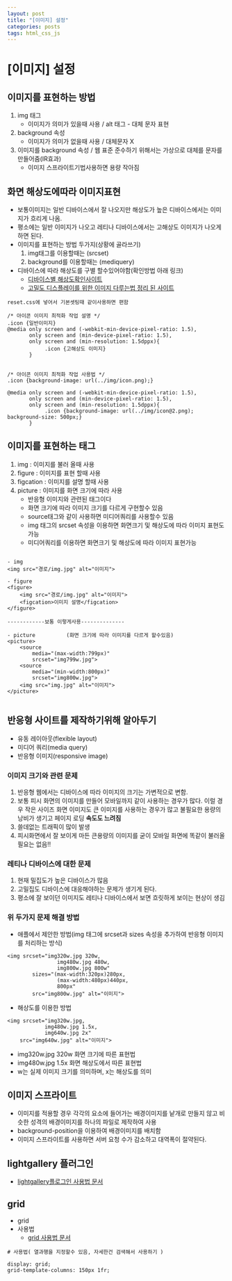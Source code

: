 ```yaml
---
layout: post
title: "[이미지] 설정"
categories: posts
tags: html_css_js
---
```


# [이미지] 설정

## 이미지를 표현하는 방법
1. img 태그
	- 이미지가 의미가 있을때 사용 / alt 태그 - 대체 문자 표현
2. background 속성
	- 이미지가 의미가 없을때 사용 / 대체문자 X
3. 이미지를 background 속성 / 웹 표준 준수하기 위해서는 가상으로 대체를 문자를 만들어줌(IR효과)
	- 이미지 스프라이트기법사용하면 용량 작아짐

## 화면 해상도에따라 이미지표현

- 보통이미지는 일반 디바이스에서 잘 나오지만 해상도가 높은 디바이스에서는 이미지가 흐리게 나옴.
- 평소에는 일반 이미지가 나오고 레티나 디바이스에서는 고해상도 이미지가 나오게 하면 된다.
- 이미지를 표현하는 방법 두가지(상황에 골라쓰기)
	1. img태그를 이용할때는 (srcset)
	2. background를 이용할때는 (mediquery)
- 디바이스에 따라 해상도를 구별 할수있어야함(확인방법 아래 링크)
	- [디바이스별 해상도확인사이트](https://webkit.org/demos/srcset/)
	- [고밀도 디스플레이를 위한 이미지 다루는법 정리 된 사이트](https://blog.hanlee.io/2018/high-density-display-and-images/)


```
reset.css에 넣어서 기본셋팅때 같이사용하면 편함

/* 아이콘 이미지 최적화 작업 설명 */
.icon {일반이미지}
@media only screen and (-webkit-min-device-pixel-ratio: 1.5),
       only screen and (min-device-pixel-ratio: 1.5),
       only screen and (min-resolution: 1.5dppx){
            .icon {고해상도 이미지}
       }
       
       
/* 아이콘 이미지 최적화 작업 사용법 */
.icon {background-image: url(../img/icon.png);}

@media only screen and (-webkit-min-device-pixel-ratio: 1.5),
       only screen and (min-device-pixel-ratio: 1.5),
       only screen and (min-resolution: 1.5dppx){
            .icon {background-image: url(../img/icon@2.png); background-size: 500px;}
       }
```

## 이미지를 표현하는 태그

1. img : 이미지를 불러 올때 사용
2. figure : 이미지를 표현 할때 사용
3. figcation : 이미지를 설명 할때 사용
4. picture : 이미지를 화면 크기에 따라 사용
	- 반응형 이미지와 관련된 태그이다
	- 화면 크기에 따라 이미지 크기를 다르게 구현할수 있음
	- source태그와 같이 사용하면 미디어쿼리를 사용할수 있음
	- img 태그의 srcset 속성을 이용하면 화면크기 및 해상도에 따라 이미지 표현도 가능
	- 미디어쿼리를 이용하면 화면크기 및 해상도에 따라 이미지 표현가능

```

- img
<img src="경로/img.jpg" alt="이미지">

- figure
<figure>
	<img src="경로/img.jpg" alt="이미지">
	<figcation>이미지 설명</figcation>
</figure>

------------보통 이렇게사용--------------

- picture          (화면 크기에 따라 이미지를 다르게 할수있음)
<picture>
	<source
		media="(max-width:799px)"
		srcset="img799w.jpg">
	<source
		media="(min-width:800px)"
		srcset="img800w.jpg">
	<img src="img.jpg" alt="이미지">
</picture>


```



## 반응형 사이트를 제작하기위해 알아두기
- 유동 레이아웃(flexible layout)
- 미디어 쿼리(media query)
- 반응형 이미지(responsive image)

### 이미지 크기와 관련 문제

1. 반응형 웹에서는 디바이스에 따라 이미지의 크기는 가변적으로 변함. 
2. 보통 피시 화면의 이미지를 만들어 모바일까지 같이 사용하는 경우가 많다. 이럴 경우 작은 사이즈 화면 이미지도 큰 이미지를 사용하는 경우가 많고 불필요한 용량의 낭비가 생기고 페이지 로딩 **속도도 느려짐**
3. 쓸데없는 트래픽이 많이 발생
4. 피시화면에서 잘 보이게 마든 큰용량의 이미지를 굳이 모바일 화면에 똑같이 불러올 필요는 없음!!

### 레티나 디바이스에 대한 문제

1. 현재 밀집도가 높은 디바이스가 많음
2. 고밀집도 디바이스에 대응해야하는 문제가 생기게 된다.
3. 평소에 잘 보이던 이미지도 레티나 디바이스에서 보면 흐릿하게 보이는 현상이 생김

### 위 두가지 문제 해결 방법

- 애플에서 제안한 방법(img 태그에 srcset과 sizes 속성을 추가하여 반응형 이미지를 처리하는 방식)

```
<img srcset="img320w.jpg 320w,
                img480w.jpg 480w,
                img800w.jpg 800w"
        sizes="(max-width:320px)280px,
                (max-width:480px)440px,
                800px"
        src="img800w.jpg" alt="이미지">
```

- 해상도를 이용한 방법

```
<img srcset="img320w.jpg,
            img480w.jpg 1.5x,
            img640w.jpg 2x"
    src="img640w.jpg" alt="이미지">
```
- img320w.jpg 320w 화면 크기에 따른 표현법
- img480w.jpg 1.5x 화면 해상도에서 따른 표현법
- w는 실제 이미지 크기를 의미하며, x는 해상도를 의미



## 이미지 스프라이트

- 이미지를 적용할 경우 각각의 요소에 들어가는 배경이미지를 낱개로 만들지 않고 비슷한 성격의 배경이미지를 하나의 파일로 제작하여 사용
- background-position을 이용하여 배경이미지를 배치함
- 이미지 스프라이트를 사용하면 서버 요청 수가 감소하고 대역폭이 절약된다.


## lightgallery 플러그인

+ [lightgallery플로그인 사용법 문서](https://sachinchoolur.github.io/lightGallery/)


## grid
+ grid
+ 사용법 
	+ [grid 사용법 문서](https://www.w3schools.com/cssref/pr_grid.asp)

```
# 사용법( 열과행을 지정할수 있음, 자세한건 검색해서 사용하기 )

display: grid;
grid-template-columns: 150px 1fr;
```

